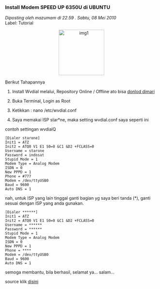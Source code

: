 ### **Install Modem SPEED UP 6350U di UBUNTU**
_Diposting oleh mazumam di 22.59 . Sabtu, 08 Mei 2010_
<br>
Label: Tutorial

<p align="center">
	<img src="./posts/2010-05-08-install-modem-speed-up-6350u-di-ubuntu/974.jpg" height="150px" alt="img1">
</p> 

Berikut Tahapannya

1. Install Wvdial melalui, Repository Online / Offline ato bisa [donlod dimari](http://packages.ubuntu.com/lucid/comm/wvdial)

2. Buka Terminal, Login as Root

3. Ketikkan : nano /etc/wvdial.conf

4. Saya memakai ISP star*ne, maka setting wvdial.conf saya seperti ini

contoh settingan wvdialQ
```
[Dialer starone]
Init1 = ATZ
Init2 = ATQ0 V1 E1 S0=0 &C1 &D2 +FCLASS=0
Username = starone
Password = indosat
Stupid Mode = 1
Modem Type = Analog Modem
ISDN = 0
New PPPD = 1
Phone = #777
Modem = /dev/ttyUSB0
Baud = 9600
Auto DNS = 1
```

nah, untuk ISP yang lain tinggal ganti bagian yg saya beri tanda (*), ganti sesuai dengan ISP yang anda gunakan.
```
[Dialer ******]
Init1 = ATZ
Init2 = ATQ0 V1 E1 S0=0 &C1 &D2 +FCLASS=0
Username = ******
Password = ******
Stupid Mode = 1
Modem Type = Analog Modem
ISDN = 0
New PPPD = 1
Phone = ****
Modem = /dev/ttyUSB0
Baud = 9600
Auto DNS = 1
```

semoga membantu, bila berhasil, selamat ya...
salam...

source klik [disini](http://ahmadsauqhi.doscom.org/2010/05/setting-wvdial-di-modem-speed-up-su.html)